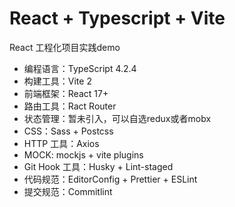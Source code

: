 # React + Typescript + Vite

React 工程化项目实践demo

- 编程语言：TypeScript 4.2.4
- 构建工具：Vite 2
- 前端框架：React 17+
- 路由工具：Ract Router
- 状态管理：暂未引入，可以自选redux或者mobx
- CSS：Sass + Postcss
- HTTP 工具：Axios
- MOCK: mockjs + vite plugins
- Git Hook 工具：Husky + Lint-staged
- 代码规范：EditorConfig + Prettier + ESLint
- 提交规范：Commitlint
